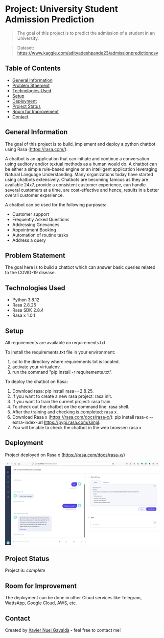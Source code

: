 # Project: University Student Admission Prediction
> The goal of this project is to predict the admission of a student in an University.

> Dataset: https://www.kaggle.com/adityadeshpande23/admissionpredictioncsv

## Table of Contents
* [General Information](#general-information)
* [Problem Staement](#problem-statement)
* [Technologies Used](#technologies-used)
* [Setup](#setup)
* [Deployment](#usage)
* [Project Status](#project-status)
* [Room for Improvement](#room-for-improvement)
* [Contact](#contact)
<!-- * [License](#license) -->


## General Information
The goal of this project is to build, implement and deploy a python chatbot using Rasa (https://rasa.com/).

A chatbot is an application that can initiate and continue a conversation using auditory and/or textual methods as a human would do.
A chatbot can be either a simple rule-based engine or an intelligent application leveraging Natural Language Understanding. 
Many organizations today have started using chatbots extensively. Chatbots are becoming famous as they are available 24x7, 
provide a consistent customer experience, can handle several customers at a time, are cost-effective and hence, results in a 
better overall customer experience.

A chatbot can be used for the following purposes: 
- Customer support
- Frequently Asked Questions
- Addressing Grievances
- Appointment Booking
- Automation of routine tasks
- Address a query

## Problem Statement
The goal here is to build a chatbot which can answer basic queries related to the COVID-19 disease.


## Technologies Used
- Python 3.8.12
- Rasa 2.8.25
- Rasa SDK 2.8.4
- Rasa x 1.0.1


## Setup
All requirements are available on requirements.txt.

To install the requirements.txt file in your environment:
1. cd to the directory where requirements.txt is located.
2. activate your virtualenv.
3. run the command "pip install -r requirements.txt".

To deploy the chatbot on Rasa:
1. Download rasa: pip install rasa==2.8.25.
2. If you want to create a new rasa project: rasa init.
3. If you want to train the current project: rasa train. 
4. To check out the chatbot on the command line: rasa shell.
5. After the training and checking is completed: rasa x.
6. Download Rasa x (https://rasa.com/docs/rasa-x/): pip install rasa-x --extra-index-url https://pypi.rasa.com/simpl.
7. You will be able to check the chatbot in the web browser: rasa x

## Deployment
Project deployed on Rasa x (https://rasa.com/docs/rasa-x/)

![preview img](chatbotRasa.png)

## Project Status
Project is: _complete_ 

## Room for Improvement
The deployment can be done in other Cloud services like Telegram, WattsApp, Google Cloud, AWS, etc.

## Contact
Created by [Xavier Nuel Gavaldà](xaviernuelgav@gmail.com) - feel free to contact me!


<!-- Optional -->
<!-- ## License -->
<!-- This project is open source and available under the [... License](). -->

<!-- You don't have to include all sections - just the one's relevant to your project -->
